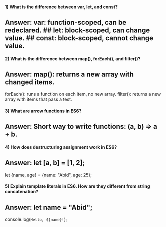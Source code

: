 #### 1) What is the difference between var, let, and const?
## Answer: var: function-scoped, can be redeclared. ## let: block-scoped, can change value. ## const: block-scoped, cannot change value.

#### 2) What is the difference between map(), forEach(), and filter()? 
## Answer: map(): returns a new array with changed items.
forEach(): runs a function on each item, no new array.
filter(): returns a new array with items that pass a test.

#### 3) What are arrow functions in ES6?
## Answer: Short way to write functions: (a, b) => a + b.

#### 4) How does destructuring assignment work in ES6?
## Answer: let [a, b] = [1, 2];  
let {name, age} = {name: "Abid", age: 25};


#### 5) Explain template literals in ES6. How are they different from string concatenation?
## Answer: let name = "Abid";  
console.log(`Hello, ${name}!`);



